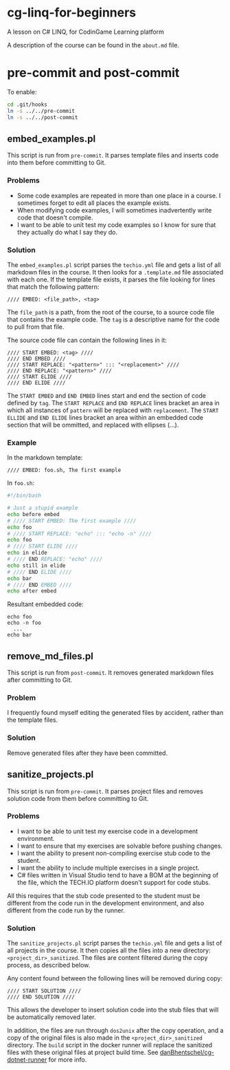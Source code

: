 # cg-linq-for-beginners
A lesson on C# LINQ, for CodinGame Learning platform

A description of the course can be found in the `about.md` file.

# pre-commit and post-commit
To enable:

```bash
cd .git/hooks
ln -s ../../pre-commit
ln -s ../../post-commit
```

## embed_examples.pl
This script is run from `pre-commit`. It parses template files and inserts code into them before committing to Git.

### Problems
 - Some code examples are repeated in more than one place in a course. I sometimes forget to edit all places the example exists.
 - When modifying code examples, I will sometimes inadvertently write code that doesn't compile.
 - I want to be able to unit test my code examples so I know for sure that they actually do what I say they do.

### Solution
The `embed_examples.pl` script parses the `techio.yml` file and gets a list of all markdown files in the course. It then looks for
a `.template.md` file associated with each one. If the template file exists, it parses the file looking for lines that match the
following pattern:

```
//// EMBED: <file_path>, <tag>
```

The `file_path` is a path, from the root of the course, to a source code file that contains the example code. The `tag` is a descriptive
name for the code to pull from that file.

The source code file can contain the following lines in it:
```
//// START EMBED: <tag> ////
//// END EMBED ////
//// START REPLACE: "<pattern>" ::: "<replacement>" ////
//// END REPLACE: "<pattern>" ////
//// START ELIDE ////
//// END ELIDE ////
```

The `START EMBED` and `END EMBED` lines start and end the section of code defined by `tag`. The `START REPLACE` and `END REPLACE` lines
bracket an area in which all instances of `pattern` will be replaced with `replacement`. The `START ELLIDE` and `END ELIDE` lines
bracket an area within an embedded code section that will be ommitted, and replaced with ellipses (...).

### Example

In the markdown template:
```
//// EMBED: foo.sh, The first example
```

In `foo.sh`:
```bash
#!/bin/bash

# Just a stupid example
echo before embed
# //// START EMBED: The first example ////
echo foo
# //// START REPLACE: "echo" ::: "echo -n" ////
echo foo
# //// START ELIDE ////
echo in elide
# //// END REPLACE: "echo" ////
echo still in elide
# //// END ELIDE ////
echo bar
# //// END EMBED ////
echo after embed
```

Resultant embedded code:
```
echo foo
echo -n foo
  ...
echo bar
```

## remove_md_files.pl
This script is run from `post-commit`. It removes generated markdown files after committing to Git.

### Problem
I frequently found myself editing the generated files by accident, rather than the template files.

### Solution
Remove generated files after they have been committed.

## sanitize_projects.pl
This script is run from `pre-commit`. It parses project files and removes solution code from them before committing to Git.

### Problems
 - I want to be able to unit test my exercise code in a development environment.
 - I want to ensure that my exercises are solvable before pushing changes.
 - I want the ability to present non-compiling exercise stub code to the student.
 - I want the ability to include multiple exercises in a single project.
 - C# files written in Visual Studio tend to have a BOM at the beginning of the file, which the TECH.IO platform doesn't support for code stubs.
 
All this requires that the stub code presented to the student must be different from the code run in the development environment, and also different from the code run by the runner.

### Solution
The `sanitize_projects.pl` script parses the `techio.yml` file and gets a list of all projects in the course. It then copies all the files into a new directory: `<project_dir>_sanitized`. The files are content filtered during the copy process, as described below.

Any content found between the following lines will be removed during copy:
```
//// START SOLUTION ////
//// END SOLUTION ////
```

This allows the developer to insert solution code into the stub files that will be automatically removed later.

In addition, the files are run through `dos2unix` after the copy operation, and a copy of the original files is also made in the `<project_dir>_sanitized` directory. The `build` script in the docker runner will replace the sanitized files with these original files at project build time. See [danBhentschel/cg-dotnet-runner](https://github.com/danBhentschel/cg-dotnet-runner) for more info.
